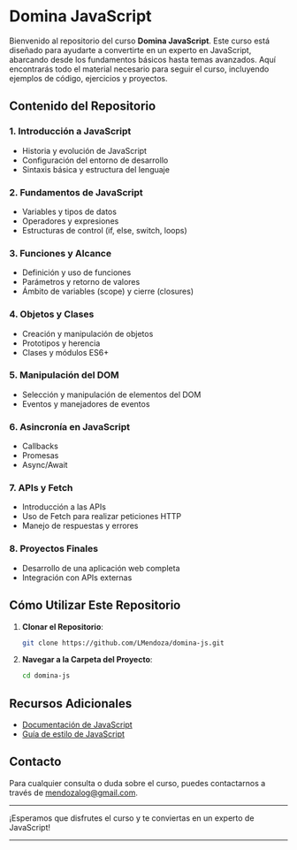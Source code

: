 # Domina JavaScript

Bienvenido al repositorio del curso **Domina JavaScript**. Este curso está diseñado para ayudarte a convertirte en un experto en JavaScript, abarcando desde los fundamentos básicos hasta temas avanzados. Aquí encontrarás todo el material necesario para seguir el curso, incluyendo ejemplos de código, ejercicios y proyectos.

## Contenido del Repositorio

### 1. Introducción a JavaScript
- Historia y evolución de JavaScript
- Configuración del entorno de desarrollo
- Sintaxis básica y estructura del lenguaje

### 2. Fundamentos de JavaScript
- Variables y tipos de datos
- Operadores y expresiones
- Estructuras de control (if, else, switch, loops)

### 3. Funciones y Alcance
- Definición y uso de funciones
- Parámetros y retorno de valores
- Ámbito de variables (scope) y cierre (closures)

### 4. Objetos y Clases
- Creación y manipulación de objetos
- Prototipos y herencia
- Clases y módulos ES6+

### 5. Manipulación del DOM
- Selección y manipulación de elementos del DOM
- Eventos y manejadores de eventos

### 6. Asincronía en JavaScript
- Callbacks
- Promesas
- Async/Await

### 7. APIs y Fetch
- Introducción a las APIs
- Uso de Fetch para realizar peticiones HTTP
- Manejo de respuestas y errores

### 8. Proyectos Finales
- Desarrollo de una aplicación web completa
- Integración con APIs externas

## Cómo Utilizar Este Repositorio

1. **Clonar el Repositorio**: 
   ```bash
   git clone https://github.com/LMendoza/domina-js.git
   ```
2. **Navegar a la Carpeta del Proyecto**: 
   ```bash
   cd domina-js
   ```
## Recursos Adicionales

- [Documentación de JavaScript](https://developer.mozilla.org/es/docs/Web/JavaScript)
- [Guía de estilo de JavaScript](https://github.com/airbnb/javascript)

## Contacto

Para cualquier consulta o duda sobre el curso, puedes contactarnos a través de [mendozalog@gmail.com](mailto:mendozalog@gmail.com).

---

¡Esperamos que disfrutes el curso y te conviertas en un experto de JavaScript!

---
